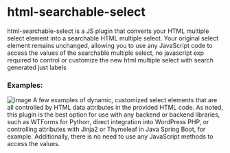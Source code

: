 # html-searchable-select
html-searchable-select is a JS plugin that converts your HTML multiple select element into a searchable HTML multiple select. Your original select element remains unchanged, allowing you to use any JavaScript code to access the values of the searchable multiple select, no javascript exp required to control or customize the new html multiple select with search generated just labels


### Examples:
![image](https://github.com/user-attachments/assets/5899bf22-7805-4297-a043-912acf2a4e20)
A few examples of dynamic, customized select elements that are all controlled by HTML data attributes in the provided HTML code. As noted, this plugin is the best option for use with any backend or backend libraries, such as WTForms for Python, direct integration into WordPress PHP, or controlling attributes with Jinja2 or Thymeleaf in Java Spring Boot, for example. Additionally, there is no need to use any JavaScript methods to access the values.
